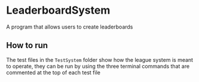 # LeaderboardSystem
A program that allows users to create leaderboards

## How to run

The test files in the `TestSystem` folder show how the league system is meant to operate, they can be run by using the three terminal commands that are commented at the top of each test file
